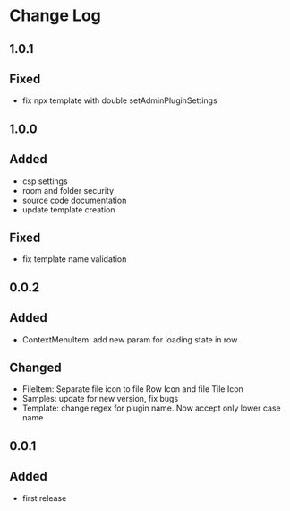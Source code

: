 # Change Log

## 1.0.1
## Fixed
- fix npx template with double setAdminPluginSettings

## 1.0.0
## Added
- csp settings
- room and folder security
- source code documentation
- update template creation

## Fixed
- fix template name validation

## 0.0.2
## Added
- ContextMenuItem: add new param for loading state in row

## Changed
- FileItem: Separate file icon to file Row Icon and file Tile Icon
- Samples: update for new version, fix bugs
- Template: change regex for plugin name. Now accept only lower case name

## 0.0.1
## Added
- first release
